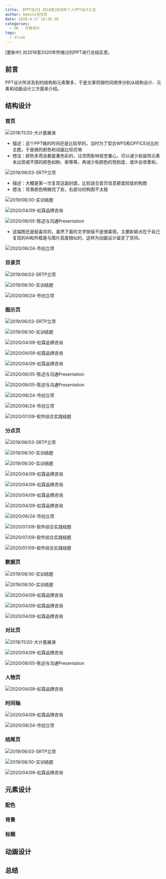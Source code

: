 ```yaml
---
title: 【PPT设计】2018至2020年个人PPT设计汇总
author: Gemini向光性
date: 2020-8-17 10:26:30
categories: 
  - GD - 平面设计
tags:
  - Slide
---
```


[更新中] 对2018至2020年所做过的PPT进行总结反思。

<!-- more -->

## 前言

PPT设计所涉及到的结构和元素繁多，于是文章将按时间顺序分别从结构设计、元素和动画设计三方面来介绍。

## 结构设计

### 首页

![2018/11/20-大计基展演](/resource/images/ppt/ad-ppt-18-wps-office-1.webp)

- 描述：这个PPT做的时间还是比较早的，当时为了契合WPS和OFFICE对比的主题，于是做的颜色和动画比较花哨
- 想法：颜色多而且都是重色彩的，过浓而影响视觉重心，可以减少些装饰元素未出现或不搭的颜色如粉、紫等等，再减少些颜色的饱和度，或许会改善些。

![2019/06/03-SRTP立项](/resource/images/ppt/ad-ppt-19-srtp-1.webp)

- 描述：大概是第一次复现这副封面，比较适合首页信息密度较低的构图
- 想法：背景颜色稍微亮了些，右部分的构图不太稳

![2019/08/30-实训结题](/resource/images/ppt/ad-ppt-2019-train-4399-1.webp)

![2020/04/09-虹霖品牌咨询](/resource/images/ppt/ad-ppt-19-hl-b-s-1.webp)

![2020/06/05-陈述与沟通Presentation](/resource/images/ppt/ad-ppt-2020-english-pre-ai-1.webp)

- 这幅图还是挺喜欢的，虽然下面的文字排版不是很美观。主要新颖点在于自己复现的AI和外框是与图片高度相似的，这样为动画设计留足了空间。

![2020/06/24-市创立项](/resource/images/ppt/ad-ppt-2020-innovte-1.webp)

### 目录页

![2019/06/03-SRTP立项](/resource/images/ppt/ad-ppt-19-srtp-2.webp)

![2019/08/30-实训结题](/resource/images/ppt/ad-ppt-2019-train-4399-2.webp)

![2020/06/24-市创立项](/resource/images/ppt/ad-ppt-2020-innovte-2.webp)

### 图示页

![2019/06/03-SRTP立项](/resource/images/ppt/ad-ppt-19-srtp-3.webp)

![2019/08/30-实训结题](/resource/images/ppt/ad-ppt-2019-train-4399-4.webp)

![2020/04/09-虹霖品牌咨询](/resource/images/ppt/ad-ppt-19-hl-b-s-4.webp)

![2020/04/09-虹霖品牌咨询](/resource/images/ppt/ad-ppt-19-hl-b-s-6.webp)

![2020/04/09-虹霖品牌咨询](/resource/images/ppt/ad-ppt-19-hl-b-s-12.webp)

![2020/06/05-陈述与沟通Presentation](/resource/images/ppt/ad-ppt-2020-english-pre-ai-2.webp)

![2020/06/05-陈述与沟通Presentation](/resource/images/ppt/ad-ppt-2020-english-pre-ai-5.webp)

![2020/06/24-市创立项](/resource/images/ppt/ad-ppt-2020-innovte-3.webp)

![2020/06/24-市创立项](/resource/images/ppt/ad-ppt-2020-innovte-4.webp)

![2020/07/09-软件综合实践结题](/resource/images/ppt/ad-ppt-2020-train-cquse-1.webp)

### 分点页

![2019/06/03-SRTP立项](/resource/images/ppt/ad-ppt-19-srtp-4.webp)

![2019/08/30-实训结题](/resource/images/ppt/ad-ppt-2019-train-4399-5.webp)

![2019/08/30-实训结题](/resource/images/ppt/ad-ppt-2019-train-4399-8.webp)

![2020/04/09-虹霖品牌咨询](/resource/images/ppt/ad-ppt-19-hl-b-s-3.webp)

![2020/04/09-虹霖品牌咨询](/resource/images/ppt/ad-ppt-19-hl-b-s-5.webp)

![2020/04/09-虹霖品牌咨询](/resource/images/ppt/ad-ppt-19-hl-b-s-7.webp)

![2020/04/09-虹霖品牌咨询](/resource/images/ppt/ad-ppt-19-hl-b-s-9.webp)

![2020/06/24-市创立项](/resource/images/ppt/ad-ppt-2020-innovte-6.webp)

![2020/07/09-软件综合实践结题](/resource/images/ppt/ad-ppt-2020-train-cquse-2.webp)

![2020/07/09-软件综合实践结题](/resource/images/ppt/ad-ppt-2020-train-cquse-3.webp)

![2020/07/09-软件综合实践结题](/resource/images/ppt/ad-ppt-2020-train-cquse-4.webp)

### 数据页

![2019/08/30-实训结题](/resource/images/ppt/ad-ppt-2019-train-4399-6.webp)

![2019/08/30-实训结题](/resource/images/ppt/ad-ppt-2019-train-4399-7.webp)

![2020/04/09-虹霖品牌咨询](/resource/images/ppt/ad-ppt-19-hl-b-s-2.webp)

![2020/04/09-虹霖品牌咨询](/resource/images/ppt/ad-ppt-19-hl-b-s-10.webp)

![2020/04/09-虹霖品牌咨询](/resource/images/ppt/ad-ppt-19-hl-b-s-13.webp)

### 对比页

![2018/11/20-大计基展演](/resource/images/ppt/ad-ppt-18-wps-office-2.webp)

![2020/04/09-虹霖品牌咨询](/resource/images/ppt/ad-ppt-19-hl-b-s-8.webp)

![2020/06/05-陈述与沟通Presentation](/resource/images/ppt/ad-ppt-2020-english-pre-ai-3.webp)

### 人物页

![2020/04/09-虹霖品牌咨询](/resource/images/ppt/ad-ppt-19-hl-b-s-11.webp)

### 时间轴

![2020/04/09-虹霖品牌咨询](/resource/images/ppt/ad-ppt-19-hl-b-s-14.webp)

![2020/06/24-市创立项](/resource/images/ppt/ad-ppt-2020-innovte-5.webp)

### 结尾页

![2019/06/03-SRTP立项](/resource/images/ppt/ad-ppt-19-srtp-5.webp)

![2019/08/30-实训结题](/resource/images/ppt/ad-ppt-2019-train-4399-9.webp)

![2020/04/09-虹霖品牌咨询](/resource/images/ppt/ad-ppt-19-hl-b-s-15.webp)

## 元素设计

### 配色

### 背景

### 标题

## 动画设计

## 总结
